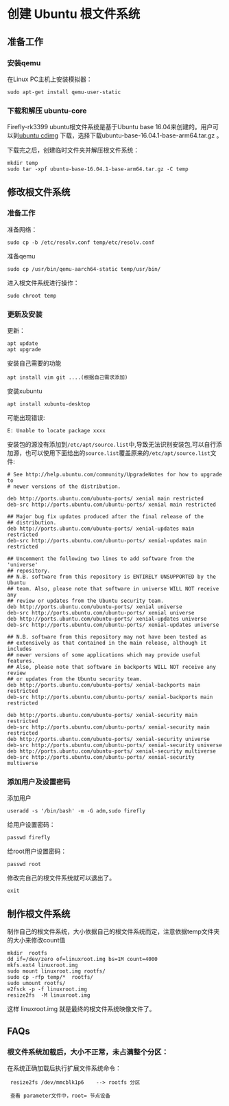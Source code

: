 # 创建 Ubuntu 根文件系统  

## 准备工作
### 安装qemu
在Linux PC主机上安装模拟器：
```
sudo apt-get install qemu-user-static
```
### 下载和解压 ubuntu-core

Firefly-rk3399 ubuntu根文件系统是基于Ubuntu base 16.04来创建的。用户可以到[ubuntu cdimg](http://cdimage.ubuntu.com/ubuntu-base/releases/16.04/release/) 下载，选择下载ubuntu-base-16.04.1-base-arm64.tar.gz 。

下载完之后，创建临时文件夹并解压根文件系统：
```
mkdir temp
sudo tar -xpf ubuntu-base-16.04.1-base-arm64.tar.gz -C temp
```
## 修改根文件系统
### 准备工作

准备网络：
```
sudo cp -b /etc/resolv.conf temp/etc/resolv.conf
```
准备qemu
```
sudo cp /usr/bin/qemu-aarch64-static temp/usr/bin/
```
进入根文件系统进行操作：
```
sudo chroot temp
```
### 更新及安装

更新：
```
apt update 
apt upgrade
```
安装自己需要的功能
```
apt install vim git ....(根据自己需求添加)
```
安装xubuntu
```
apt install xubuntu-desktop
```
可能出现错误:
```
E: Unable to locate package xxxx
```
安装包的源没有添加到`/etc/apt/source.list`中,导致无法识别安装包,可以自行添加源，也可以使用下面给出的`source.list`覆盖原来的`/etc/apt/source.list`文件:
```
# See http://help.ubuntu.com/community/UpgradeNotes for how to upgrade to
# newer versions of the distribution.

deb http://ports.ubuntu.com/ubuntu-ports/ xenial main restricted
deb-src http://ports.ubuntu.com/ubuntu-ports/ xenial main restricted

## Major bug fix updates produced after the final release of the
## distribution.
deb http://ports.ubuntu.com/ubuntu-ports/ xenial-updates main restricted
deb-src http://ports.ubuntu.com/ubuntu-ports/ xenial-updates main restricted

## Uncomment the following two lines to add software from the 'universe'
## repository.
## N.B. software from this repository is ENTIRELY UNSUPPORTED by the Ubuntu
## team. Also, please note that software in universe WILL NOT receive any
## review or updates from the Ubuntu security team.
deb http://ports.ubuntu.com/ubuntu-ports/ xenial universe
deb-src http://ports.ubuntu.com/ubuntu-ports/ xenial universe
deb http://ports.ubuntu.com/ubuntu-ports/ xenial-updates universe
deb-src http://ports.ubuntu.com/ubuntu-ports/ xenial-updates universe

## N.B. software from this repository may not have been tested as
## extensively as that contained in the main release, although it includes
## newer versions of some applications which may provide useful features.
## Also, please note that software in backports WILL NOT receive any review
## or updates from the Ubuntu security team.
deb http://ports.ubuntu.com/ubuntu-ports/ xenial-backports main restricted
deb-src http://ports.ubuntu.com/ubuntu-ports/ xenial-backports main restricted

deb http://ports.ubuntu.com/ubuntu-ports/ xenial-security main restricted
deb-src http://ports.ubuntu.com/ubuntu-ports/ xenial-security main restricted
deb http://ports.ubuntu.com/ubuntu-ports/ xenial-security universe
deb-src http://ports.ubuntu.com/ubuntu-ports/ xenial-security universe
deb http://ports.ubuntu.com/ubuntu-ports/ xenial-security multiverse
deb-src http://ports.ubuntu.com/ubuntu-ports/ xenial-security multiverse
```


### 添加用户及设置密码

添加用户
```
useradd -s '/bin/bash' -m -G adm,sudo firefly
```
给用户设置密码：
```
passwd firefly
```
给root用户设置密码：
```
passwd root
```
修改完自己的根文件系统就可以退出了。
```
exit
```
## 制作根文件系统

制作自己的根文件系统，大小依据自己的根文件系统而定，注意依据temp文件夹的大小来修改count值
```
mkdir  rootfs
dd if=/dev/zero of=linuxroot.img bs=1M count=4000
mkfs.ext4 linuxroot.img
sudo mount linuxroot.img rootfs/
sudo cp -rfp temp/*  rootfs/
sudo umount rootfs/
e2fsck -p -f linuxroot.img
resize2fs  -M linuxroot.img
```
这样 linuxroot.img 就是最终的根文件系统映像文件了。
## FAQs
### 根文件系统加载后，大小不正常，未占满整个分区：

在系统正确加载后执行扩展文件系统命令：
```
 resize2fs /dev/mmcblk1p6    --> rootfs 分区

 查看 parameter文件中，root= 节点设备
```
